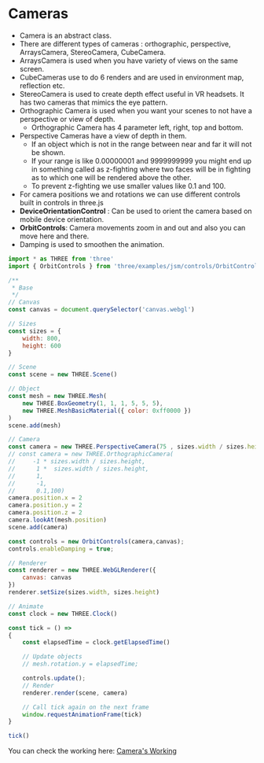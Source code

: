 # Cameras

- Camera is an abstract class.
- There are different types of cameras : orthographic, perspective, ArraysCamera, StereoCamera, CubeCamera.
- ArraysCamera is used when you have variety of views on the same screen.
- CubeCameras use to do 6 renders and are used in environment map, reflection etc.
- StereoCamera is used to create depth effect useful in VR headsets. It has two cameras that mimics the eye pattern.
- Orthographic Camera is used when you want your scenes to not have a perspective or view of depth.
    - Orthographic Camera has 4 parameter left, right, top and bottom.
- Perspective Cameras have a view of depth in them.
    - If an object which is not in the range between near and far it will not be shown.
    - If your range is like 0.00000001 and 9999999999 you might end up in something called as z-fighting where two faces will be in fighting as to which one will be rendered above the other.
    - To prevent z-fighting we use smaller values like 0.1 and 100.
- For camera positions we and rotations we can use different controls built in controls in three.js
- **DeviceOrientationControl** : Can be used to orient the camera based on mobile device orientation.
- **OrbitControls**: Camera movements zoom in and out and also you can move here and there.
- Damping is used to smoothen the animation.

```jsx
import * as THREE from 'three'
import { OrbitControls } from 'three/examples/jsm/controls/OrbitControls.js'

/**
 * Base
 */
// Canvas
const canvas = document.querySelector('canvas.webgl')

// Sizes
const sizes = {
    width: 800,
    height: 600
}

// Scene
const scene = new THREE.Scene()

// Object
const mesh = new THREE.Mesh(
    new THREE.BoxGeometry(1, 1, 1, 5, 5, 5),
    new THREE.MeshBasicMaterial({ color: 0xff0000 })
)
scene.add(mesh)

// Camera
const camera = new THREE.PerspectiveCamera(75 , sizes.width / sizes.height,0.1,100)
// const camera = new THREE.OrthographicCamera(
//     -1 * sizes.width / sizes.height,
//      1 *  sizes.width / sizes.height,
//      1,
//      -1,
//      0.1,100) 
camera.position.x = 2
camera.position.y = 2
camera.position.z = 2
camera.lookAt(mesh.position)
scene.add(camera)

const controls = new OrbitControls(camera,canvas);
controls.enableDamping = true;

// Renderer
const renderer = new THREE.WebGLRenderer({
    canvas: canvas
})
renderer.setSize(sizes.width, sizes.height)

// Animate
const clock = new THREE.Clock()

const tick = () =>
{
    const elapsedTime = clock.getElapsedTime()

    // Update objects
    // mesh.rotation.y = elapsedTime;

    controls.update();
    // Render
    renderer.render(scene, camera)

    // Call tick again on the next frame
    window.requestAnimationFrame(tick)
}

tick()
```
You can check the working here: [Camera's Working](https://663341a36cf4a0876eccda77--kaleidoscopic-elf-4b285d.netlify.app/)

